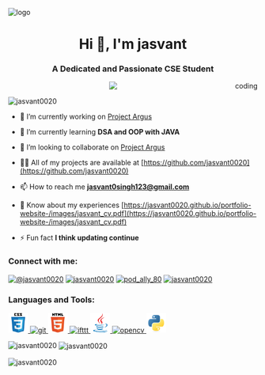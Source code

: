 ![logo](https://github.com/jasvant0020/jasvant0020/blob/main/assets/Banner1.png)
<h1 align="center">Hi 👋, I'm jasvant</h1>
<h3 align="center">A Dedicated and Passionate CSE Student</h3>
<div align="right" style="max-width: 100%; display: flex; justify-content: flex-end;">
  <img src="https://camo.githubusercontent.com/2366b34bb903c09617990fb5fff4622f3e941349e846ddb7e73df872a9d21233/68747470733a2f2f63646e2e6472696262626c652e636f6d2f75736572732f3733303730332f73637265656e73686f74732f363538313234332f6176656e746f2e676966" alt="coding" style="width: 100%; max-width: 300px; height: auto;">
</div>


<p align="left"> <img src="https://komarev.com/ghpvc/?username=jasvant0020&label=Profile%20views&color=0e75b6&style=flat" alt="jasvant0020" /> </p>

- 🔭 I’m currently working on [Project Argus](https://github.com/jasvant0020/Project-Argus-)

- 🌱 I’m currently learning **DSA and OOP with JAVA**

- 👯 I’m looking to collaborate on [Project Argus](https://github.com/jasvant0020/Project-Argus-)

- 👨‍💻 All of my projects are available at [https://github.com/jasvant0020](https://github.com/jasvant0020)

- 📫 How to reach me **jasvant0singh123@gmail.com**

- 📄 Know about my experiences [https://jasvant0020.github.io/portfolio-website-/images/jasvant_cv.pdf](https://jasvant0020.github.io/portfolio-website-/images/jasvant_cv.pdf)

- ⚡ Fun fact **I think updating continue**

<h3 align="left">Connect with me:</h3>
<p align="left">
<a href="https://twitter.com/@jasvant0020" target="blank"><img align="center" src="https://raw.githubusercontent.com/rahuldkjain/github-profile-readme-generator/master/src/images/icons/Social/twitter.svg" alt="@jasvant0020" height="30" width="40" /></a>
<a href="https://linkedin.com/in/jasvant0020" target="blank"><img align="center" src="https://raw.githubusercontent.com/rahuldkjain/github-profile-readme-generator/master/src/images/icons/Social/linked-in-alt.svg" alt="jasvant0020" height="30" width="40" /></a>
<a href="https://www.codechef.com/users/pod_ally_80" target="blank"><img align="center" src="https://cdn.jsdelivr.net/npm/simple-icons@3.1.0/icons/codechef.svg" alt="pod_ally_80" height="30" width="40" /></a>
<a href="https://www.leetcode.com/jasvant0020" target="blank"><img align="center" src="https://raw.githubusercontent.com/rahuldkjain/github-profile-readme-generator/master/src/images/icons/Social/leet-code.svg" alt="jasvant0020" height="30" width="40" /></a>
</p>

<h3 align="left">Languages and Tools:</h3>
<p align="left"> <a href="https://www.w3schools.com/css/" target="_blank" rel="noreferrer"> <img src="https://raw.githubusercontent.com/devicons/devicon/master/icons/css3/css3-original-wordmark.svg" alt="css3" width="40" height="40"/> </a> <a href="https://git-scm.com/" target="_blank" rel="noreferrer"> <img src="https://www.vectorlogo.zone/logos/git-scm/git-scm-icon.svg" alt="git" width="40" height="40"/> </a> <a href="https://www.w3.org/html/" target="_blank" rel="noreferrer"> <img src="https://raw.githubusercontent.com/devicons/devicon/master/icons/html5/html5-original-wordmark.svg" alt="html5" width="40" height="40"/> </a> <a href="https://ifttt.com/" target="_blank" rel="noreferrer"> <img src="https://www.vectorlogo.zone/logos/ifttt/ifttt-ar21.svg" alt="ifttt" width="40" height="40"/> </a> <a href="https://www.java.com" target="_blank" rel="noreferrer"> <img src="https://raw.githubusercontent.com/devicons/devicon/master/icons/java/java-original.svg" alt="java" width="40" height="40"/> </a> <a href="https://opencv.org/" target="_blank" rel="noreferrer"> <img src="https://www.vectorlogo.zone/logos/opencv/opencv-icon.svg" alt="opencv" width="40" height="40"/> </a> <a href="https://www.python.org" target="_blank" rel="noreferrer"> <img src="https://raw.githubusercontent.com/devicons/devicon/master/icons/python/python-original.svg" alt="python" width="40" height="40"/> </a> </p>

<p><img align="left" src="https://github-readme-stats.vercel.app/api/top-langs?username=jasvant0020&show_icons=true&locale=en&layout=compact" alt="jasvant0020" /></p>

<p>&nbsp;<img align="center" src="https://github-readme-stats.vercel.app/api?username=jasvant0020&show_icons=true&locale=en" alt="jasvant0020" /></p>

<p><img align="center" src="https://github-readme-streak-stats.herokuapp.com/?user=jasvant0020&" alt="jasvant0020" /></p>
